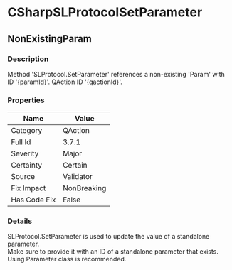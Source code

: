 ﻿---  
uid: Validator_3_7_1  
---

# CSharpSLProtocolSetParameter

## NonExistingParam

### Description

Method 'SLProtocol.SetParameter' references a non\-existing 'Param' with ID '{paramId}'. QAction ID '{qactionId}'.

### Properties

| Name         | Value       |
| ------------ | ----------- |
| Category     | QAction     |
| Full Id      | 3.7.1       |
| Severity     | Major       |
| Certainty    | Certain     |
| Source       | Validator   |
| Fix Impact   | NonBreaking |
| Has Code Fix | False       |

### Details

SLProtocol.SetParameter is used to update the value of a standalone parameter.  
Make sure to provide it with an ID of a standalone parameter that exists.  
Using Parameter class is recommended.

